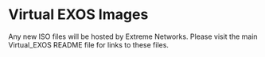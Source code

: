 # Virtual EXOS Images
Any new ISO files will be hosted by Extreme Networks.  Please visit the main Virtual_EXOS README file for links to these files.